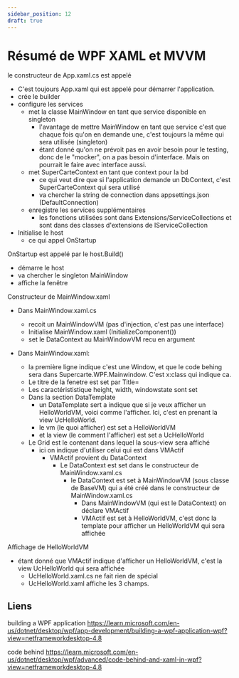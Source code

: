 ```yaml
---
sidebar_position: 12
draft: true
---
```


# Résumé de WPF XAML et MVVM

le constructeur de App.xaml.cs est appelé   
- C'est toujours App.xaml qui est appelé pour démarrer l'application. 
- crée le builder 
- configure les services
  - met la classe MainWindow en tant que service disponible en singleton
    - l'avantage de mettre MainWindow en tant que service c'est que chaque fois qu'on en demande une, c'est toujours la même qui sera utilisée (singleton)
    - étant donné qu'on ne prévoit pas en avoir besoin pour le testing, donc de le "mocker", on a pas besoin d'interface. Mais on pourrait le faire avec interface aussi. 
  - met SuperCarteContext en tant que context pour la bd
    - ce qui veut dire que si l'application demande un DbContext, c'est SuperCarteContext qui sera utilisé
    - va chercher la string de connection dans appsettings.json (DefaultConnection)
  - enregistre les services supplémentaires
    - les fonctions utilisées sont dans Extensions/ServiceCollections et sont dans des classes d'extensions de IServiceCollection
- Initialise le host
  - ce qui appel OnStartup

OnStartup est appelé par le host.Build()
- démarre le host
- va chercher le singleton MainWindow
- affiche la fenêtre

Constructeur de MainWindow.xaml
- Dans MainWindow.xaml.cs
  - recoit un MainWindowVM  (pas d'injection, c'est pas une interface)
  - Initialise MainWindow.xaml (InitializeComponent())
  - set le DataContext au MainWindowVM recu en argument
  
  
- Dans MainWindow.xaml: 
  - la première ligne indique c'est une Window, et que le code behing sera dans Supercarte.WPF.Mainwindow. C'est x:class qui indique ca. 
  - Le titre de la fenetre est set par Title=
  - Les caractérististique height, width, windowstate sont set
  - Dans la section DataTemplate
    - un DataTemplate sert a indique que si je veux afficher un HelloWorldVM, voici comme l'afficher. Ici, c'est en prenant la view UcHelloWorld. 
    - le vm (le quoi afficher) est set a HelloWorldVM
    - et la view (le comment l'afficher) est set a UcHelloWorld
  - Le Grid est le contenant dans lequel la sous-view sera affiché 
    - ici on indique d'utiliser celui qui est dans VMActif
      - VMActif provient du DataContext
        - Le DataContext est set dans le constructeur de MainWindow.xaml.cs
          - le DataContext est set à MainWindowVM (sous classe de BaseVM) qui a été créé dans le constructeur de MainWindow.xaml.cs
            - Dans MainWindowVM (qui est le DataContext) on déclare VMActif  
            - VMActif est set à HelloWorldVM, c'est donc la template pour afficher un HelloWorldVM qui sera affichée

Affichage de HelloWorldVM
- étant donné que VMActif indique d'afficher un HelloWorldVM, c'est la view UcHelloWorld qui sera affichée
  - UcHelloWorld.xaml.cs ne fait rien de spécial
  - UcHelloWorld.xaml affiche les 3 champs. 
  
  



## Liens

building a WPF application https://learn.microsoft.com/en-us/dotnet/desktop/wpf/app-development/building-a-wpf-application-wpf?view=netframeworkdesktop-4.8

code behind https://learn.microsoft.com/en-us/dotnet/desktop/wpf/advanced/code-behind-and-xaml-in-wpf?view=netframeworkdesktop-4.8
